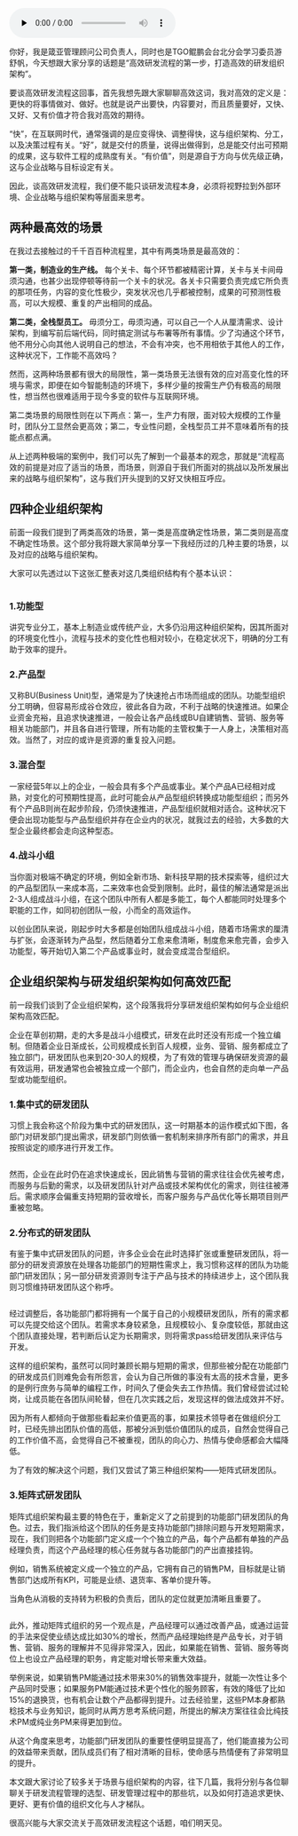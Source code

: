 <audio id="audio" title="第49讲 | 打造高效的研发组织架构：高效研发流程那些事（一）" controls="" preload="none"><source id="mp3" src="https://static001.geekbang.org/resource/audio/2a/1c/2ae82912662f99f376b4fd2a0d318b1c.mp3"></audio>

你好，我是箴亚管理顾问公司负责人，同时也是TGO鲲鹏会台北分会学习委员游舒帆，今天想跟大家分享的话题是“高效研发流程的第一步，打造高效的研发组织架构”。

要谈高效研发流程这回事，首先我想先跟大家聊聊高效这词，我对高效的定义是：更快的将事情做对、做好。也就是说产出要快，内容要对，而且质量要好，又快、又好、又有价值才符合我对高效的期待。

“快”，在互联网时代，通常强调的是应变得快、调整得快，这与组织架构、分工，以及决策过程有关。“好”，就是交付的质量，说得出做得到，总是能交付出可预期的成果，这与软件工程的成熟度有关。“有价值”，则是源自于方向与优先级正确，这与企业战略与目标设定有关。

因此，谈高效研发流程，我们便不能只谈研发流程本身，必须将视野拉到外部环境、企业战略与组织架构等层面来思考。

## 两种最高效的场景

在我过去接触过的千千百百种流程里，其中有两类场景是最高效的：

**第一类，制造业的生产线。** 每个关卡、每个环节都被精密计算，关卡与关卡间毋须沟通，也甚少出现停顿等待前一个关卡的状况。各关卡只需要负责完成它所负责的那项任务，内容的变化性极少，突发状况也几乎都被控制，成果的可预测性极高，可以大规模、重复的产出相同的成品。

**第二类，全栈型员工。** 毋须分工，毋须沟通，可以自己一个人从厘清需求、设计架构，到编写前后端代码，同时搞定测试与布署等所有事情。少了沟通这个环节，他不用分心向其他人说明自己的想法，不会有冲突，也不用相依于其他人的工作，这种状况下，工作能不高效吗？

然而，这两种场景都有很大的局限性，第一类场景无法很有效的应对高变化性的环境与需求，即便在如今智能制造的环境下，多样少量的按需生产仍有极高的局限性，想当然也很难适用于现今多变的软件与互联网环境。

第二类场景的局限性则在以下两点：第一，生产力有限，面对较大规模的工作量时，团队分工显然会更高效；第二，专业性问题，全栈型员工并不意味着所有的技能点都点满。

从上述两种极端的案例中，我们可以先了解到一个最基本的观念，那就是“流程高效的前提是对应了适当的场景，而场景，则源自于我们所面对的挑战以及所发展出来的战略与组织架构”，这与我们开头提到的又好又快相互呼应。

## 四种企业组织架构

前面一段我们提到了两类高效的场景，第一类是高度确定性场景，第二类则是高度不确定性场景。这个部分我将跟大家简单分享一下我经历过的几种主要的场景，以及对应的战略与组织架构。

大家可以先透过以下这张汇整表对这几类组织结构有个基本认识：

<img src="https://static001.geekbang.org/resource/image/82/49/82431a45b8500e06099350476626df49.png" alt="">

### 1.功能型

讲究专业分工，基本上制造业或传统产业，大多仍沿用这种组织架构，因其所面对的环境变化性小，流程与技术的变化性也相对较小，在稳定状况下，明确的分工有助于效率的提升。

### 2.产品型

又称BU(Business Unit)型，通常是为了快速抢占市场而组成的团队。功能型组织分工明确，但容易形成谷仓效应，彼此各自为政，不利于战略的快速推进。如果企业资金充裕，且追求快速推进，一般会让各产品线或BU自建销售、营销、服务等相关功能部门，并且各自进行管理，所有功能的主管权集于一人身上，决策相对高效。当然了，对应的或许是资源的重复投入问题。

### 3.混合型

一家经营5年以上的企业，一般会具有多个产品或事业。某个产品A已经相对成熟，对变化的可预期性提高，此时可能会从产品型组织转换成功能型组织；而另外有个产品B则尚在起步阶段，仍须快速推进，产品型组织就相对适合。这种状况下便会出现功能型与产品型组织并存在企业内的状况，就我过去的经验，大多数的大型企业最终都会走向这种型态。

### 4.战斗小组

当你面对极端不确定的环境，例如全新市场、新科技早期的技术探索等，组织过大的产品型团队一来成本高，二来效率也会受到限制。此时，最佳的解法通常是派出2-3人组成战斗小组，在这个团队中所有人都是多能工，每个人都能同时处理多个职能的工作，如同初创团队一般，小而全的高效运作。

以创业团队来说，刚起步时大多都是创始团队组成战斗小组，随着市场需求的厘清与扩张，会逐渐转为产品型，然后随着分工愈来愈清晰，制度愈来愈完善，会步入功能型，等开始切入第二个产品或事业时，就会变成混合型组织。

## 企业组织架构与研发组织架构如何高效匹配

前一段我们谈到了企业组织架构，这个段落我将分享研发组织架构如何与企业组织架构高效匹配。

企业在草创初期，走的大多是战斗小组模式，研发在此时还没有形成一个独立编制。但随着企业日渐成长，公司规模成长到百人规模，业务、营销、服务都成立了独立部门，研发团队也来到20-30人的规模，为了有效的管理与确保研发资源的最有效运用，研发通常也会被独立成一个部门，而企业内，也会自然的走向单一产品型或功能型组织。

### 1.集中式的研发团队

习惯上我会称这个阶段为集中式的研发团队，这一时期基本的运作模式如下图，各部门对研发部门提出需求，研发部门则依循一套机制来排序所有部门的需求，并且按照谈定的顺序进行开发工作。

<img src="https://static001.geekbang.org/resource/image/41/48/41855044c843363e9e60e2f55eaea048.png" alt="">

然而，企业在此时仍在追求快速成长，因此销售与营销的需求往往会优先被考虑，而服务与后勤的需求，以及研发团队针对产品或技术架构优化的需求，则往往被滞后。需求顺序会偏重支持短期的营收增长，而客户服务与产品优化等长期项目则严重被忽略。

### 2.分布式的研发团队

有鉴于集中式研发团队的问题，许多企业会在此时选择扩张或重整研发团队，将一部分的研发资源放在处理各功能部门的短期性需求上，我习惯称这样的团队为功能部门研发团队；另一部分研发资源则专注于产品与技术的持续进步上，这个团队我则习惯维持研发团队这个称呼。

<img src="https://static001.geekbang.org/resource/image/29/58/295742509f0e71a8f956e13b1a6d9758.png" alt="">

经过调整后，各功能部门都将拥有一个属于自己的小规模研发团队，所有的需求都可以先提交给这个团队。若需求本身较紧急，且规模较小、复杂度较低，那就由这个团队直接处理，若判断后认定为长期需求，则将需求pass给研发团队来评估与开发。

这样的组织架构，虽然可以同时兼顾长期与短期的需求，但那些被分配在功能部门的研发成员们则难免会有所怨言，会认为自己所做的事没有太高的技术含量，更多的是例行庶务与简单的编程工作，时间久了便会失去工作热情。我们曾经尝试过轮岗，让成员能在各团队间轮替，但在几次实践之后，发现这样的做法成效并不好。

因为所有人都倾向于做那些看起来价值更高的事，如果技术领导者在做组织分工时，已经先排出团队价值的高低，那被分派到低价值团队的成员，自然会觉得自己的工作价值不高，会觉得自己不被重视，团队的向心力、热情与使命感都会大幅降低。

为了有效的解决这个问题，我们又尝试了第三种组织架构——矩阵式研发团队。

### 3.矩阵式研发团队

矩阵式组织架构最主要的特色在于，重新定义了之前提到的功能部门研发团队的角色。过去，我们指派给这个团队的任务是支持功能部门排除问题与开发短期需求，现在，我们则把各个功能部门定义成一个个独立的产品，每个产品都有单独的产品经理负责，而这个产品经理的核心任务就与各功能部门的产出直接挂钩。

例如，销售系统被定义成一个独立的产品，它拥有自己的销售PM，目标就是让销售部门达成所有KPI，可能是业绩、退货率、客单价提升等。

当角色从消极的支持转为积极的负责后，团队的定位就更加清晰且重要了。

<img src="https://static001.geekbang.org/resource/image/13/bc/1384f52d5bdae3ba803e134c9c8be2bc.png" alt="">

此外，推动矩阵式组织的另一个观点是，产品经理可以通过改善产品，或通过运营的手法来促使业绩达成比如30%的增长，然而产品经理始终是产品专长，对于销售、营销、服务的理解并不见得非常深入，因此，如果能在销售、营销、服务等岗位上也设立产品经理的职务，肯定能对增长带来重大效益。

举例来说，如果销售PM能通过技术带来30%的销售效率提升，就能一次性让多个产品同时受惠；如果服务PM能通过技术更个性化的服务顾客，有效的降低了比如15%的退换货，也有机会让数个产品都得到提升。过去经验里，这些PM本身都熟稔技术与业务知识，能同时从两方思考系统问题，所提出的解决方案往往会比纯技术PM或纯业务PM来得更加到位。

从这个角度来思考，功能部门研发团队的重要性便明显提高了，他们能直接为公司的效益带来贡献，团队成员们有了相对清晰的目标，使命感与热情便有了非常明显的提升。

本文跟大家讨论了较多关于场景与组织架构的内容，往下几篇，我将分别与各位聊聊关于研发流程管理的选型、研发管理过程中的那些坑，以及如何打造追求更快、更好、更有价值的组织文化与人才梯队。

很高兴能与大家交流关于高效研发流程这个话题，咱们明天见。


